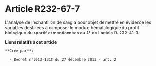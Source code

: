 # Article R232-67-7

L'analyse de l'échantillon de sang a pour objet de mettre en évidence les variables destinées à composer le module
hématologique du profil biologique du sportif et mentionnées au 4° de l'article R. 232-41-3.

**Liens relatifs à cet article**

	**Créé par**:

	  - Décret n°2013-1318 du 27 décembre 2013 - art. 2

